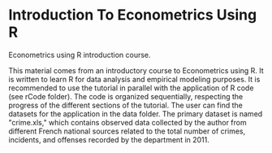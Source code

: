 # Introduction To Econometrics Using R

Econometrics using R introduction course.

This material comes from an introductory course to Econometrics using R. It is written to learn R for data analysis and empirical modeling purposes. It is recommended to use the tutorial in parallel with the application of R code (see rCode folder). The code is organized sequentially, respecting the progress of the different sections of the tutorial. The user can find the datasets for the application in the data folder. The primary dataset is named "crime.xls," which contains observed data collected by the author from different French national sources related to the total number of crimes, incidents, and offenses recorded by the department in 2011. 
